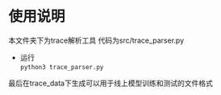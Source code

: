 
使用说明
==============  
本文件夹下为trace解析工具
代码为src/trace_parser.py  
* 运行  
    `python3 trace_parser.py`  
    
最后在trace_data下生成可以用于线上模型训练和测试的文件格式




    


